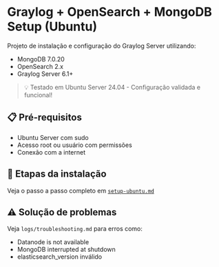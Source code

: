 # Graylog + OpenSearch + MongoDB Setup (Ubuntu)

Projeto de instalação e configuração do Graylog Server utilizando:
- MongoDB 7.0.20
- OpenSearch 2.x
- Graylog Server 6.1+

> 💡 Testado em Ubuntu Server 24.04 - Configuração validada e funcional!

## 📋 Pré-requisitos
- Ubuntu Server com sudo
- Acesso root ou usuário com permissões
- Conexão com a internet

## 🚀 Etapas da instalação
Veja o passo a passo completo em [`setup-ubuntu.md`](./setup-ubuntu.md)

## ⚠️ Solução de problemas
Veja `logs/troubleshooting.md` para erros como:
- Datanode is not available
- MongoDB interrupted at shutdown
- elasticsearch_version inválido
